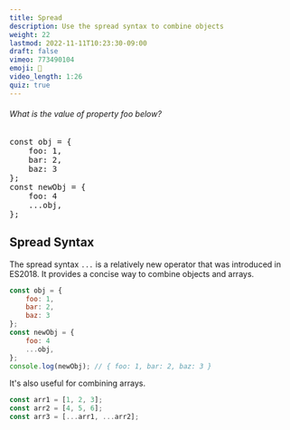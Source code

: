 ```yaml
---
title: Spread
description: Use the spread syntax to combine objects
weight: 22
lastmod: 2022-11-11T10:23:30-09:00
draft: false
vimeo: 773490104
emoji: 👫
video_length: 1:26
quiz: true
---
```


<quiz-modal options="1:4:null" answer="1" prize="3">
  <h6>What is the value of property foo below?</h6>
<pre>
const obj = { 
    foo: 1, 
    bar: 2, 
    baz: 3 
};
const newObj = {
    foo: 4
    ...obj,
};
</pre>
</quiz-modal>

## Spread Syntax

The spread syntax `...` is a relatively new operator that was introduced in ES2018. It provides a concise way to combine objects and arrays.

```js
const obj = {
    foo: 1,
    bar: 2,
    baz: 3
};
const newObj = {
    foo: 4
    ...obj,
};
console.log(newObj); // { foo: 1, bar: 2, baz: 3 }
```

It's also useful for combining arrays.

```js
const arr1 = [1, 2, 3];
const arr2 = [4, 5, 6];
const arr3 = [...arr1, ...arr2];
```
